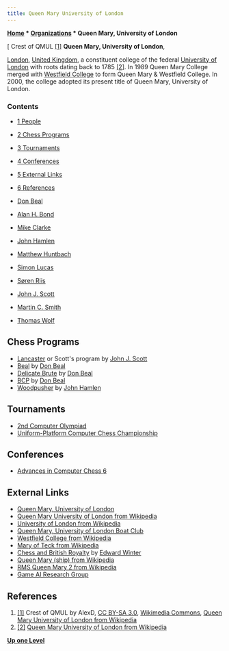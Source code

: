 ```yaml
---
title: Queen Mary University of London
---
```

**[Home](Home "Home") \* [Organizations](Organizations "Organizations") \* Queen Mary, University of London**



[ Crest of QMUL <a id="cite-note-1" href="#cite-ref-1">[1]</a>
**Queen Mary, University of London**,  

[London](https://en.wikipedia.org/wiki/London), [United Kingdom](https://en.wikipedia.org/wiki/United_Kingdom), a constituent college of the federal [University of London](https://en.wikipedia.org/wiki/University_of_London) with roots dating back to 1785 <a id="cite-note-2" href="#cite-ref-2">[2]</a>. In 1989 Queen Mary College merged with [Westfield College](https://en.wikipedia.org/wiki/Westfield_College) to form Queen Mary & Westfield College. In 2000, the college adopted its present title of Queen Mary, University of London. 



### Contents


* [1 People](#people)
* [2 Chess Programs](#chess-programs)
* [3 Tournaments](#tournaments)
* [4 Conferences](#conferences)
* [5 External Links](#external-links)
* [6 References](#references)






* [Don Beal](Don_Beal "Don Beal")
* [Alan H. Bond](Alan_H._Bond "Alan H. Bond")
* [Mike Clarke](Mike_Clarke "Mike Clarke")
* [John Hamlen](John_Hamlen "John Hamlen")
* [Matthew Huntbach](index.php?title=Matthew_Huntbach&action=edit&redlink=1 "Matthew Huntbach (page does not exist)")
* [Simon Lucas](Simon_Lucas "Simon Lucas")
* [Søren Riis](S%C3%B8ren_Riis "Søren Riis")
* [John J. Scott](John_J._Scott "John J. Scott")
* [Martin C. Smith](Martin_C._Smith "Martin C. Smith")
* [Thomas Wolf](index.php?title=Thomas_Wolf&action=edit&redlink=1 "Thomas Wolf (page does not exist)")


## Chess Programs


* [Lancaster](Lancaster "Lancaster") or Scott's program by [John J. Scott](John_J._Scott "John J. Scott")
* [Beal](Beal "Beal") by [Don Beal](Don_Beal "Don Beal")
* [Delicate Brute](Delicate_Brute "Delicate Brute") by [Don Beal](Don_Beal "Don Beal")
* [BCP](BCP "BCP") by [Don Beal](Don_Beal "Don Beal")
* [Woodpusher](Woodpusher "Woodpusher") by [John Hamlen](John_Hamlen "John Hamlen")


## Tournaments


* [2nd Computer Olympiad](2nd_Computer_Olympiad "2nd Computer Olympiad")
* [Uniform-Platform Computer Chess Championship](Uniform-Platform_Computer_Chess_Championship "Uniform-Platform Computer Chess Championship")


## Conferences


* [Advances in Computer Chess 6](Advances_in_Computer_Chess_6 "Advances in Computer Chess 6")


## External Links


* [Queen Mary, University of London](http://www.qmul.ac.uk/)
* [Queen Mary University of London from Wikipedia](https://en.wikipedia.org/wiki/Queen_Mary_University_of_London)
* [University of London from Wikipedia](https://en.wikipedia.org/wiki/University_of_London)
* [Queen Mary, University of London Boat Club](https://en.wikipedia.org/wiki/Queen_Mary,_University_of_London_Boat_Club)
* [Westfield College from Wikipedia](https://en.wikipedia.org/wiki/Westfield_College)
* [Mary of Teck from Wikipedia](https://en.wikipedia.org/wiki/Mary_of_Teck)
* [Chess and British Royalty](http://www.chesshistory.com/winter/extra/royalty.html) by [Edward Winter](https://en.wikipedia.org/wiki/Edward_Winter_%28chess_historian%29)
* [Queen Mary (ship) from Wikipedia](https://en.wikipedia.org/wiki/Queen_Mary_%28ship%29)
* [RMS Queen Mary 2 from Wikipedia](https://en.wikipedia.org/wiki/RMS_Queen_Mary_2)
* [Game AI Research Group](https://gaigresearch.github.io/)


## References


1. <a id="cite-ref-1" href="#cite-note-1">[1]</a> Crest of QMUL by AlexD, [CC BY-SA 3.0](https://creativecommons.org/licenses/by-sa/3.0/deed.en), [Wikimedia Commons](https://en.wikipedia.org/wiki/Wikimedia_Commons), [Queen Mary University of London from Wikipedia](https://en.wikipedia.org/wiki/Queen_Mary_University_of_London)
2. <a id="cite-ref-2" href="#cite-note-2">[2]</a> [Queen Mary University of London from Wikipedia](https://en.wikipedia.org/wiki/Queen_Mary_University_of_London)

**[Up one Level](Organizations "Organizations")**







 
